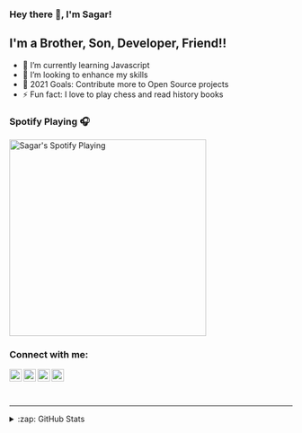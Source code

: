 ### Hey there 👋, I'm Sagar!


## I'm a Brother, Son, Developer, Friend!!

- 🌱 I’m currently learning Javascript
- 👯 I’m looking to enhance my skills
- 🥅 2021 Goals: Contribute more to Open Source projects
- ⚡ Fun fact: I love to play chess and read history books

### Spotify Playing 🎧

[<img src="https://now-playing-codestackr.vercel.app/api/spotify-playing" alt="Sagar's Spotify Playing" width="350" />](https://open.spotify.com/track/2BmwXAUDtEzKw4RGtHJu5B?si=RrhdzwCiTd6uFiQVAJ2dVg)

### Connect with me:

[<img align="left" alt="Sagar | Twitter" width="22px" src="https://cdn.jsdelivr.net/npm/simple-icons@v3/icons/twitter.svg" />][twitter]
[<img align="left" alt="Sagar | LinkedIn" width="22px" src="https://cdn.jsdelivr.net/npm/simple-icons@v3/icons/linkedin.svg" />][linkedin]
[<img align="left" alt="Sagar | Instagram" width="22px" src="https://cdn.jsdelivr.net/npm/simple-icons@v3/icons/instagram.svg" />][instagram]
[<img align="left" alt="Sagar | facebook" width="22px" src="https://cdn.jsdelivr.net/npm/simple-icons@v3/icons/facebook.svg" />][facebook]

<br />
<br />
<br />

---


<details>
  <summary>:zap: GitHub Stats</summary>

  <img align="left" alt="Sagar's GitHub Stats" src="https://github-readme-stats.codestackr.vercel.app/api?username=codingsagar1&show_icons=true&hide_border=true" />

</details>


[twitter]: https://twitter.com/absurdistcodes
[instagram]: https://www.instagram.com/sagar_athghara/
[linkedin]: https://www.linkedin.com/in/sagar-kumar-a1108b198/
[facebook]:https://www.facebook.com/profile.php?id=100018854149575

